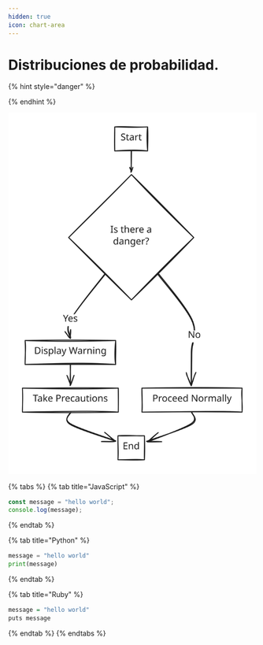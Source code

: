 ```yaml
---
hidden: true
icon: chart-area
---
```


# Distribuciones de probabilidad.

{% hint style="danger" %}

{% endhint %}

<img src="../../../.gitbook/assets/file.excalidraw (9).svg" alt="" class="gitbook-drawing">

{% tabs %}
{% tab title="JavaScript" %}
```javascript
const message = "hello world";
console.log(message);
```
{% endtab %}

{% tab title="Python" %}
```python
message = "hello world"
print(message)
```
{% endtab %}

{% tab title="Ruby" %}
```r
message = "hello world"
puts message
```
{% endtab %}
{% endtabs %}
